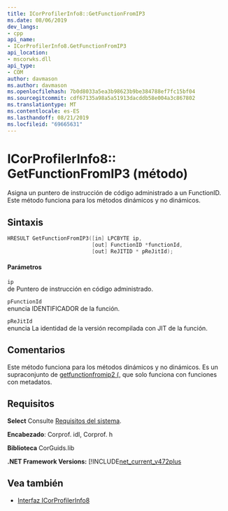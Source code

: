 ```yaml
---
title: ICorProfilerInfo8::GetFunctionFromIP3
ms.date: 08/06/2019
dev_langs:
- cpp
api_name:
- ICorProfilerInfo8.GetFunctionFromIP3
api_location:
- mscorwks.dll
api_type:
- COM
author: davmason
ms.author: davmason
ms.openlocfilehash: 7b0d8033a5ea3b98623b9be384788ef7fc15bf04
ms.sourcegitcommit: cdf67135a98a5a51913dacddb58e004a3c867802
ms.translationtype: MT
ms.contentlocale: es-ES
ms.lasthandoff: 08/21/2019
ms.locfileid: "69665631"
---
```

# <a name="icorprofilerinfo8getfunctionfromip3-method"></a>ICorProfilerInfo8:: GetFunctionFromIP3 (método)

Asigna un puntero de instrucción de código administrado a un FunctionID. Este método funciona para los métodos dinámicos y no dinámicos.

## <a name="syntax"></a>Sintaxis

```cpp
HRESULT GetFunctionFromIP3([in] LPCBYTE ip,
                           [out] FunctionID *functionId,
                           [out] ReJITID * pReJitId);
```

#### <a name="parameters"></a>Parámetros

`ip` \
de Puntero de instrucción en código administrado.

`pFunctionId` \
enuncia IDENTIFICADOR de la función.

`pReJitId` \
enuncia La identidad de la versión recompilada con JIT de la función.

## <a name="remarks"></a>Comentarios

Este método funciona para los métodos dinámicos y no dinámicos. Es un supraconjunto de [getfunctionfromip2 (](icorprofilerinfo4-getfunctionfromip2-method.md), que solo funciona con funciones con metadatos.

## <a name="requirements"></a>Requisitos

**Select** Consulte [Requisitos del sistema](../../../../docs/framework/get-started/system-requirements.md).

**Encabezado**: Corprof. idl, Corprof. h

**Biblioteca** CorGuids.lib

**.NET Framework Versions:** [!INCLUDE[net_current_v472plus](../../../../includes/net-current-v472plus.md)

## <a name="see-also"></a>Vea también

- [Interfaz ICorProfilerInfo8](../../../../docs/framework/unmanaged-api/profiling/icorprofilerinfo8-interface.md)
